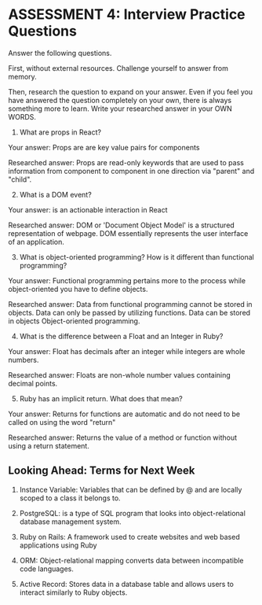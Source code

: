 # ASSESSMENT 4: Interview Practice Questions
Answer the following questions.

First, without external resources. Challenge yourself to answer from memory.

Then, research the question to expand on your answer. Even if you feel you have answered the question completely on your own, there is always something more to learn. Write your researched answer in your OWN WORDS.  

1. What are props in React?

  Your answer: Props are are key value pairs for components

  Researched answer: Props are read-only keywords that are used to pass information from component to component in one direction via "parent" and "child".



2. What is a DOM event?

  Your answer: is an actionable interaction in React

  Researched answer: DOM or 'Document Object Model' is a structured representation of webpage. DOM essentially represents the user interface of an application.



3. What is object-oriented programming? How is it different than functional programming?

  Your answer: Functional programming pertains more to the process while object-oriented you have to define objects.

  Researched answer: Data from functional programming cannot be stored in objects. Data can only be passed by utilizing functions. Data can be stored in objects Object-oriented programming.



4. What is the difference between a Float and an Integer in Ruby?

  Your answer: Float has decimals after an integer while integers are whole numbers.

  Researched answer: Floats are non-whole number values containing decimal points.



5. Ruby has an implicit return. What does that mean?

  Your answer: Returns for functions are automatic and do not need to be called on using the word "return"

  Researched answer: Returns the value of a method or function without using a return statement.



## Looking Ahead: Terms for Next Week

1. Instance Variable: Variables that can be defined by @ and are locally scoped to a class it belongs to.

2. PostgreSQL: is a type of SQL program that looks into object-relational database management system.

3. Ruby on Rails: A framework used to create websites and web based applications using Ruby

4. ORM: Object-relational mapping converts data between incompatible code languages.

5. Active Record: Stores data in a database table and allows users to interact similarly to Ruby objects. 
